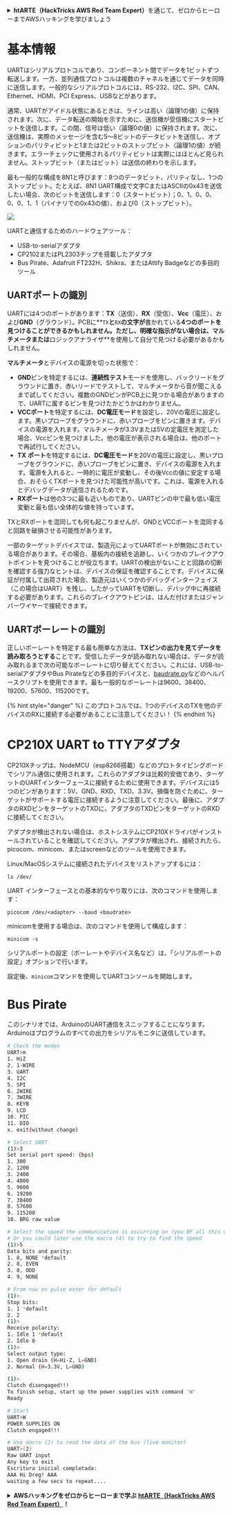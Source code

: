 <details>

<summary><strong>htARTE（HackTricks AWS Red Team Expert）</strong>を通じて、ゼロからヒーローまでAWSハッキングを学びましょう</summary>

HackTricksをサポートする他の方法：

- **HackTricksで企業を宣伝**したい場合や**HackTricksをPDFでダウンロード**したい場合は、[**SUBSCRIPTION PLANS**](https://github.com/sponsors/carlospolop)をチェックしてください！
- [**公式PEASS＆HackTricksスワッグ**](https://peass.creator-spring.com)を入手
- [**The PEASS Family**](https://opensea.io/collection/the-peass-family)を発見し、独占的な[**NFTs**](https://opensea.io/collection/the-peass-family)コレクションを見つける
- 💬 [**Discordグループ**](https://discord.gg/hRep4RUj7f)に参加するか、[**telegramグループ**](https://t.me/peass)に参加するか、**Twitter** 🐦 [**@carlospolopm**](https://twitter.com/hacktricks_live)をフォローする
- **ハッキングトリックを共有するには、**[**HackTricks**](https://github.com/carlospolop/hacktricks)と[**HackTricks Cloud**](https://github.com/carlospolop/hacktricks-cloud)のGitHubリポジトリにPRを提出してください。

</details>


# 基本情報

UARTはシリアルプロトコルであり、コンポーネント間でデータを1ビットずつ転送します。一方、並列通信プロトコルは複数のチャネルを通じてデータを同時に送信します。一般的なシリアルプロトコルには、RS-232、I2C、SPI、CAN、Ethernet、HDMI、PCI Express、USBなどがあります。

通常、UARTがアイドル状態にあるときは、ラインは高い（論理1の値）に保持されます。次に、データ転送の開始を示すために、送信機が受信機にスタートビットを送信します。この間、信号は低い（論理0の値）に保持されます。次に、送信機は、実際のメッセージを含む5〜8ビットのデータビットを送信し、オプションのパリティビットと1または2ビットのストップビット（論理1の値）が続きます。エラーチェックに使用されるパリティビットは実際にはほとんど見られません。ストップビット（またはビット）は送信の終わりを示します。

最も一般的な構成を8N1と呼びます：8つのデータビット、パリティなし、1つのストップビット。たとえば、8N1 UART構成で文字CまたはASCIIの0x43を送信したい場合、次のビットを送信します：0（スタートビット）；0、1、0、0、0、0、1、1（バイナリでの0x43の値）、および0（ストップビット）。

![](<../../.gitbook/assets/image (648) (1) (1) (1) (1).png>)

UARTと通信するためのハードウェアツール：

- USB-to-serialアダプタ
- CP2102またはPL2303チップを搭載したアダプタ
- Bus Pirate、Adafruit FT232H、Shikra、またはAttify Badgeなどの多目的ツール

## UARTポートの識別

UARTには4つのポートがあります：**TX**（送信）、**RX**（受信）、**Vcc**（電圧）、および**GND**（グラウンド）。PCBに**`TX`**と**`RX`**の文字が**書かれている**4つのポートを見つけることができるかもしれません。ただし、明確な指示がない場合は、**マルチメータ**または**ロジックアナライザ**を使用して自分で見つける必要があるかもしれません。

**マルチメータ**とデバイスの電源を切った状態で：

- **GND**ピンを特定するには、**連続性テスト**モードを使用し、バックリードをグラウンドに置き、赤いリードでテストして、マルチメータから音が聞こえるまで試してください。複数のGNDピンがPCB上に見つかる場合がありますので、UARTに属するピンを見つけたかどうかはわかりません。
- **VCCポート**を特定するには、**DC電圧モード**を設定し、20Vの電圧に設定します。黒いプローブをグラウンドに、赤いプローブをピンに置きます。デバイスの電源を入れます。マルチメータが3.3Vまたは5Vの定電圧を測定した場合、Vccピンを見つけました。他の電圧が表示される場合は、他のポートで再試行してください。
- **TX** **ポート**を特定するには、**DC電圧モード**を20Vの電圧に設定し、黒いプローブをグラウンドに、赤いプローブをピンに置き、デバイスの電源を入れます。電源を入れると、一時的に電圧が変動し、その後Vccの値に安定する場合、おそらくTXポートを見つけた可能性が高いです。これは、電源を入れるとデバッグデータが送信されるためです。
- **RXポート**は他の3つに最も近いものであり、UARTピンの中で最も低い電圧変動と最も低い全体的な値を持っています。

TXとRXポートを混同しても何も起こりませんが、GNDとVCCポートを混同すると回路を破損させる可能性があります。

一部のターゲットデバイスでは、製造元によってUARTポートが無効にされている場合があります。その場合、基板内の接続を追跡し、いくつかのブレイクアウトポイントを見つけることが役立ちます。UARTの検出がないことと回路の切断を確認する強力なヒントは、デバイスの保証を確認することです。デバイスに保証が付属して出荷された場合、製造元はいくつかのデバッグインターフェイス（この場合はUART）を残し、したがってUARTを切断し、デバッグ中に再接続する必要があります。これらのブレイクアウトピンは、はんだ付けまたはジャンパーワイヤーで接続できます。

## UARTボーレートの識別

正しいボーレートを特定する最も簡単な方法は、**TXピンの出力を見てデータを読み取ろうとする**ことです。受信したデータが読み取れない場合は、データが読み取れるまで次の可能なボーレートに切り替えてください。これには、USB-to-serialアダプタやBus Pirateなどの多目的デバイスと、[baudrate.py](https://github.com/devttys0/baudrate/)などのヘルパースクリプトを使用できます。最も一般的なボーレートは9600、38400、19200、57600、115200です。

{% hint style="danger" %}
このプロトコルでは、1つのデバイスのTXを他のデバイスのRXに接続する必要があることに注意してください！
{% endhint %}

# CP210X UART to TTYアダプタ

CP210Xチップは、NodeMCU（esp8266搭載）などのプロトタイピングボードでシリアル通信に使用されます。これらのアダプタは比較的安価であり、ターゲットのUARTインターフェースに接続するために使用できます。デバイスには5つのピンがあります：5V、GND、RXD、TXD、3.3V。損傷を防ぐために、ターゲットがサポートする電圧に接続するように注意してください。最後に、アダプタのRXDピンをターゲットのTXDに、アダプタのTXDピンをターゲットのRXDに接続してください。

アダプタが検出されない場合は、ホストシステムにCP210Xドライバがインストールされていることを確認してください。アダプタが検出され、接続されたら、picocom、minicom、またはscreenなどのツールを使用できます。

Linux/MacOSシステムに接続されたデバイスをリストアップするには：
```
ls /dev/
```
UART インターフェースとの基本的なやり取りには、次のコマンドを使用します：
```
picocom /dev/<adapter> --baud <baudrate>
```
minicomを使用する場合は、次のコマンドを使用して構成します：
```
minicom -s
```
シリアルポートの設定（ボーレートやデバイス名など）は、「シリアルポートの設定」オプションで行います。

設定後、`minicom`コマンドを使用してUARTコンソールを開始します。

# Bus Pirate

このシナリオでは、ArduinoのUART通信をスニッフすることになります。Arduinoはプログラムのすべての出力をシリアルモニタに送信しています。
```bash
# Check the modes
UART>m
1. HiZ
2. 1-WIRE
3. UART
4. I2C
5. SPI
6. 2WIRE
7. 3WIRE
8. KEYB
9. LCD
10. PIC
11. DIO
x. exit(without change)

# Select UART
(1)>3
Set serial port speed: (bps)
1. 300
2. 1200
3. 2400
4. 4800
5. 9600
6. 19200
7. 38400
8. 57600
9. 115200
10. BRG raw value

# Select the speed the communication is occurring on (you BF all this until you find readable things)
# Or you could later use the macro (4) to try to find the speed
(1)>5
Data bits and parity:
1. 8, NONE *default
2. 8, EVEN
3. 8, ODD
4. 9, NONE

# From now on pulse enter for default
(1)>
Stop bits:
1. 1 *default
2. 2
(1)>
Receive polarity:
1. Idle 1 *default
2. Idle 0
(1)>
Select output type:
1. Open drain (H=Hi-Z, L=GND)
2. Normal (H=3.3V, L=GND)

(1)>
Clutch disengaged!!!
To finish setup, start up the power supplies with command 'W'
Ready

# Start
UART>W
POWER SUPPLIES ON
Clutch engaged!!!

# Use macro (2) to read the data of the bus (live monitor)
UART>(2)
Raw UART input
Any key to exit
Escritura inicial completada:
AAA Hi Dreg! AAA
waiting a few secs to repeat....
```
<details>

<summary><strong>AWSハッキングをゼロからヒーローまで学ぶ</strong> <a href="https://training.hacktricks.xyz/courses/arte"><strong>htARTE（HackTricks AWS Red Team Expert）</strong></a><strong>！</strong></summary>

HackTricksをサポートする他の方法:

* **HackTricksで企業を宣伝したい**または**HackTricksをPDFでダウンロードしたい**場合は、[**SUBSCRIPTION PLANS**](https://github.com/sponsors/carlospolop)をチェックしてください！
* [**公式PEASS＆HackTricksスワッグ**](https://peass.creator-spring.com)を入手する
* [**The PEASS Family**](https://opensea.io/collection/the-peass-family)を発見し、独占的な[**NFTs**](https://opensea.io/collection/the-peass-family)コレクションを見る
* **💬 [**Discordグループ**](https://discord.gg/hRep4RUj7f)または[**telegramグループ**](https://t.me/peass)に**参加**するか、**Twitter** 🐦 [**@carlospolopm**](https://twitter.com/hacktricks_live)で**フォロー**してください。
* **ハッキングトリックを共有するために、PRを** [**HackTricks**](https://github.com/carlospolop/hacktricks) **および** [**HackTricks Cloud**](https://github.com/carlospolop/hacktricks-cloud) **のGitHubリポジトリに提出してください。**

</details>
